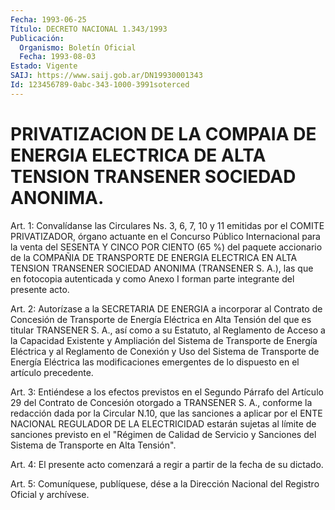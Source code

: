 ```yaml
---
Fecha: 1993-06-25
Título: DECRETO NACIONAL 1.343/1993
Publicación:
  Organismo: Boletín Oficial
  Fecha: 1993-08-03
Estado: Vigente
SAIJ: https://www.saij.gob.ar/DN19930001343
Id: 123456789-0abc-343-1000-3991soterced
---
```

# PRIVATIZACION DE LA COMPAIA DE ENERGIA ELECTRICA DE ALTA TENSION TRANSENER SOCIEDAD ANONIMA.

<a id="1"></a>
Art.  1:  Convalídanse  las  Circulares  Ns.  3, 6, 7, 10 y 11 emitidas  por  el  COMITE  PRIVATIZADOR,  órgano  actuante   en  el Concurso  Público  Internacional  para la venta del SESENTA Y CINCO POR  CIENTO  (65  %)  del  paquete accionario  de  la  COMPAÑIA  DE TRANSPORTE DE ENERGIA ELECTRICA  EN ALTA TENSION TRANSENER SOCIEDAD ANONIMA (TRANSENER S. A.), las que  en fotocopia autenticada y como Anexo I forman parte integrante del presente acto.

<a id="2"></a>
Art.  2: Autorízase a la SECRETARIA DE ENERGIA a incorporar al Contrato de  Concesión  de  Transporte de Energía Eléctrica en Alta Tensión  del  que  es  titular TRANSENER  S.  A.,  así  como  a  su Estatuto, al Reglamento  de  Acceso  a  la  Capacidad  Existente  y Ampliación  del  Sistema  de  Transporte  de Energía Eléctrica y al Reglamento de Conexión y Uso del Sistema de  Transporte  de Energía Eléctrica  las  modificaciones  emergentes  de  lo dispuesto en  el artículo precedente.

<a id="3"></a>
Art.  3:  Entiéndese  a  los  efectos  previstos en el Segundo Párrafo  del  Artículo  29  del  Contrato de Concesión  otorgado  a TRANSENER S. A., conforme la redacción  dada  por la Circular N.10, que las sanciones a aplicar por el ENTE NACIONAL  REGULADOR  DE  LA ELECTRICIDAD  estarán sujetas al límite de sanciones previsto en el "Régimen  de  Calidad  de  Servicio  y  Sanciones  del  Sistema  de Transporte en Alta Tensión".

<a id="4"></a>
Art. 4: El presente acto comenzará a regir a partir de la fecha de su dictado.

<a id="5"></a>
Art.  5: Comuníquese, publíquese, dése a la Dirección Nacional del Registro Oficial y archívese.